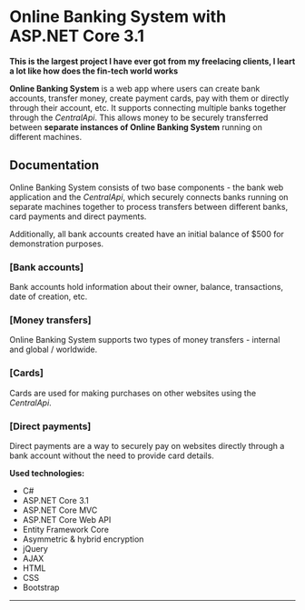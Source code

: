 # Online Banking System with ASP.NET Core 3.1 

**This is the largest project I have ever got from my freelacing clients, I leart a lot like how does the fin-tech world works**

**Online Banking System** is a web app where users can create bank accounts, transfer money, create payment cards, pay with them or directly through their account, etc.
It supports connecting multiple banks together through the _CentralApi_. This allows money to be securely transferred between **separate instances of Online Banking System** running on different machines.

## Documentation


Online Banking System consists of two base components - the bank web application and the _CentralApi_, which securely connects banks running on separate machines together to process transfers between different banks, card payments and direct payments.

Additionally, all bank accounts created have an initial balance of $500 for demonstration purposes.



### [Bank accounts]
Bank accounts hold information about their owner, balance, transactions, date of creation, etc.

### [Money transfers]
Online Banking System supports two types of money transfers - internal and global / worldwide.

### [Cards]
Cards are used for making purchases on other websites using the _CentralApi_.

### [Direct payments]
Direct payments are a way to securely pay on websites directly through a bank account without the need to provide card details.


**Used technologies:**
* C#
* ASP.NET Core 3.1
* ASP.NET Core MVC
* ASP.NET Core Web API
* Entity Framework Core
* Asymmetric & hybrid encryption
* jQuery
* AJAX
* HTML
* CSS
* Bootstrap

***

